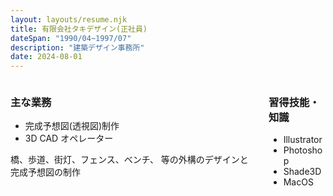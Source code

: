 ```yaml
---
layout: layouts/resume.njk
title: 有限会社タキデザイン(正社員)
dateSpan: "1990/04~1997/07"
description: "建築デザイン事務所"
date: 2024-08-01
---
```

<div class="columns">
<div class="column">

### 主な業務
- 完成予想図(透視図)制作
- 3D CAD オペレーター

橋、歩道、街灯、フェンス、ベンチ、
等の外構のデザインと完成予想図の制作

</div>
<div class="column">

### 習得技能・知識
- Illustrator
- Photoshop
- Shade3D
- MacOS

</div>
</div>
